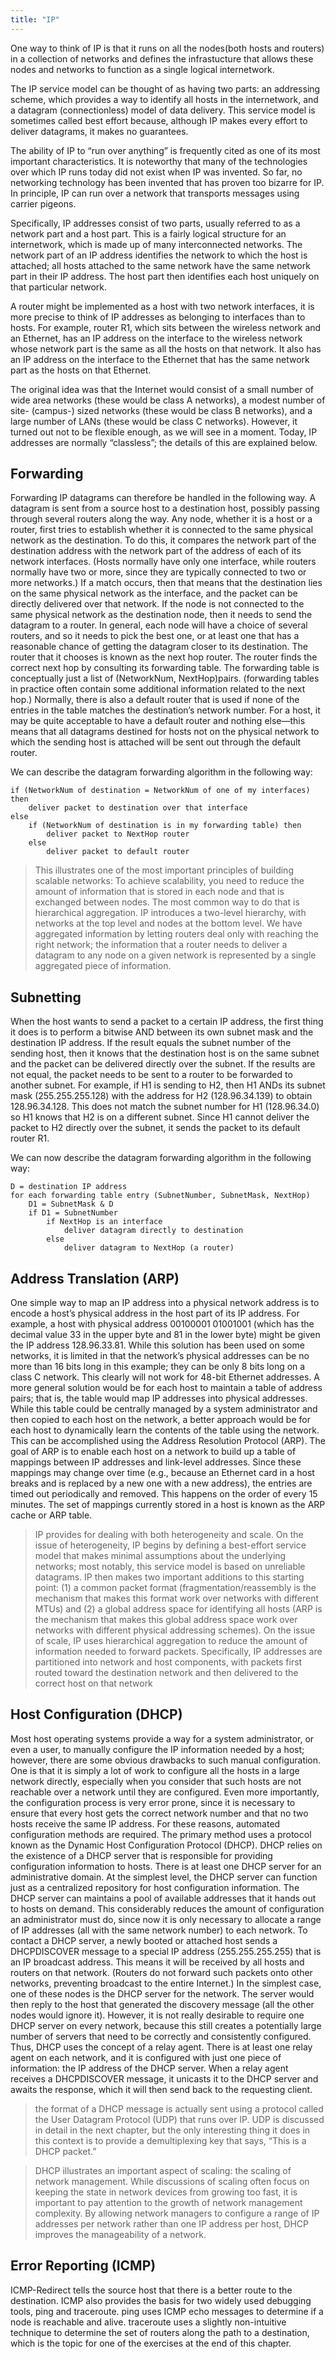 ```yaml
---
title: "IP"
---
```


One way to think of IP is that it runs on all the nodes(both hosts and routers) in a collection of networks and defines the infrastucture that allows these nodes and networks to function as a single logical internetwork.

The IP service model can be thought of as having two parts: an addressing scheme, which provides a way to identify all hosts in the internetwork, and a datagram (connectionless) model of data delivery. This service model is sometimes called best effort because, although IP makes every effort to deliver datagrams, it makes no guarantees. 

The ability of IP to “run over anything” is frequently cited as one of its most important characteristics. It is noteworthy that many of the technologies over which IP runs today did not exist when IP was invented. So far, no networking technology has been invented that has proven too bizarre for IP. In principle, IP can run over a network that transports messages using carrier pigeons.

Specifically, IP addresses consist of two parts, usually referred to as a network part and a host part. This is a fairly logical structure for an internetwork, which is made up of many interconnected networks. The network part of an IP address identifies the network to which the host is attached; all hosts attached to the same network have the same network part in their IP address. The host part then identifies each host uniquely on that particular network.

A router might be implemented as a host with two network interfaces, it is more precise to think of IP addresses as belonging to interfaces than to hosts. For example, router R1, which sits between the wireless network and an Ethernet, has an IP address on the interface to the wireless network whose network part is the same as all the hosts on that network. It also has an IP address on the interface to the Ethernet that has the same network part as the hosts on that Ethernet.

The original idea was that the Internet would consist of a small number of wide area networks (these would be class A networks), a modest number of site- (campus-) sized networks (these would be class B networks), and a large number of LANs (these would be class C networks). However, it turned out not to be flexible enough, as we will see in a moment. Today, IP addresses are normally “classless”; the details of this are explained below.

## Forwarding
Forwarding IP datagrams can therefore be handled in the following way. A datagram is sent from a source host to a destination host, possibly passing through several routers along the way. Any node, whether it is a host or a router, first tries to establish whether it is connected to the same physical network as the destination. To do this, it compares the network part of the destination address with the network part of the address of each of its network interfaces. (Hosts normally have only one interface, while routers normally have two or more, since they are typically connected to two or more networks.) If a match occurs, then that means that the destination lies on the same physical network as the interface, and the packet can be directly delivered over that network.
If the node is not connected to the same physical network as the destination node, then it needs to send the datagram to a router. In general, each node will have a choice of several routers, and so it needs to pick the best one, or at least one that has a reasonable chance of getting the datagram closer to its destination. The router that it chooses is known as the next hop router. The router finds the correct next hop by consulting its forwarding table. The forwarding table is conceptually just a list of (NetworkNum, NextHop)pairs. (forwarding tables in practice often contain some additional information related to the next hop.) Normally, there is also a default router that is used if none of the entries in the table matches the destination’s network number. For a host, it may be quite acceptable to have a default router and nothing else—this means that all datagrams destined for hosts not on the physical network to which the sending host is attached will be sent out through the default router.

We can describe the datagram forwarding algorithm in the following way:

```
if (NetworkNum of destination = NetworkNum of one of my interfaces) then
    deliver packet to destination over that interface
else
    if (NetworkNum of destination is in my forwarding table) then
        deliver packet to NextHop router
    else
        deliver packet to default router
```

> This illustrates one of the most important principles of building scalable networks: To achieve scalability, you need to reduce the amount of information that is stored in each node and that is exchanged between nodes. The most common way to do that is hierarchical aggregation. IP introduces a two-level hierarchy, with networks at the top level and nodes at the bottom level. We have aggregated information by letting routers deal only with reaching the right network; the information that a router needs to deliver a datagram to any node on a given network is represented by a single aggregated piece of information.

## Subnetting 
When the host wants to send a packet to a certain IP address, the first thing it does is to perform a bitwise AND between its own subnet mask and the destination IP address. If the result equals the subnet number of the sending host, then it knows that the destination host is on the same subnet and the packet can be delivered directly over the subnet. If the results are not equal, the packet needs to be sent to a router to be forwarded to another subnet. For example, if H1 is sending to H2, then H1 ANDs its subnet mask (255.255.255.128) with the address for H2 (128.96.34.139) to obtain 128.96.34.128. This does not match the subnet number for H1 (128.96.34.0) so H1 knows that H2 is on a different subnet. Since H1 cannot deliver the packet to H2 directly over the subnet, it sends the packet to its default router R1.

We can now describe the datagram forwarding algorithm in the following way:

```
D = destination IP address
for each forwarding table entry (SubnetNumber, SubnetMask, NextHop)
    D1 = SubnetMask & D
    if D1 = SubnetNumber
        if NextHop is an interface
            deliver datagram directly to destination
        else
            deliver datagram to NextHop (a router)
```

## Address Translation (ARP)
One simple way to map an IP address into a physical network address is to encode a host’s physical address in the host part of its IP address. For example, a host with physical address 00100001 01001001 (which has the decimal value 33 in the upper byte and 81 in the lower byte) might be given the IP address 128.96.33.81. While this solution has been used on some networks, it is limited in that the network’s physical addresses can be no more than 16 bits long in this example; they can be only 8 bits long on a class C network. This clearly will not work for 48-bit Ethernet addresses.
A more general solution would be for each host to maintain a table of address pairs; that is, the table would map IP addresses into physical addresses. While this table could be centrally managed by a system administrator and then copied to each host on the network, a better approach would be for each host to dynamically learn the contents of the table using the network. This can be accomplished using the Address Resolution Protocol (ARP). The goal of ARP is to enable each host on a network to build up a table of mappings between IP addresses and link-level addresses. Since these mappings may change over time (e.g., because an Ethernet card in a host breaks and is replaced by a new one with a new address), the entries are timed out periodically and removed. This happens on the order of every 15 minutes. The set of mappings currently stored in a host is known as the ARP cache or ARP table.

> IP provides for dealing with both heterogeneity and scale. On the issue of heterogeneity, IP begins by defining a best-effort service model that makes minimal assumptions about the underlying networks; most notably, this service model is based on unreliable datagrams. IP then makes two important additions to this starting point: (1) a common packet format (fragmentation/reassembly is the mechanism that makes this format work over networks with different MTUs) and (2) a global address space for identifying all hosts (ARP is the mechanism that makes this global address space work over networks with different physical addressing schemes). On the issue of scale, IP uses hierarchical aggregation to reduce the amount of information needed to forward packets. Specifically, IP addresses are partitioned into network and host components, with packets first routed toward the destination network and then delivered to the correct host on that network

## Host Configuration (DHCP)
Most host operating systems provide a way for a system administrator, or even a user, to manually configure the IP information needed by a host; however, there are some obvious drawbacks to such manual configuration. One is that it is simply a lot of work to configure all the hosts in a large network directly, especially when you consider that such hosts are not reachable over a network until they are configured. Even more importantly, the configuration process is very error prone, since it is necessary to ensure that every host gets the correct network number and that no two hosts receive the same IP address. For these reasons, automated configuration methods are required. The primary method uses a protocol known as the Dynamic Host Configuration Protocol (DHCP).
DHCP relies on the existence of a DHCP server that is responsible for providing configuration information to hosts. There is at least one DHCP server for an administrative domain. At the simplest level, the DHCP server can function just as a centralized repository for host configuration information. The DHCP server can maintains a pool of available addresses that it hands out to hosts on demand. This considerably reduces the amount of configuration an administrator must do, since now it is only necessary to allocate a range of IP addresses (all with the same network number) to each network.
To contact a DHCP server, a newly booted or attached host sends a DHCPDISCOVER message to a special IP address (255.255.255.255) that is an IP broadcast address. This means it will be received by all hosts and routers on that network. (Routers do not forward such packets onto other networks, preventing broadcast to the entire Internet.) In the simplest case, one of these nodes is the DHCP server for the network. The server would then reply to the host that generated the discovery message (all the other nodes would ignore it). However, it is not really desirable to require one DHCP server on every network, because this still creates a potentially large number of servers that need to be correctly and consistently configured. Thus, DHCP uses the concept of a relay agent. There is at least one relay agent on each network, and it is configured with just one piece of information: the IP address of the DHCP server. When a relay agent receives a DHCPDISCOVER message, it unicasts it to the DHCP server and awaits the response, which it will then send back to the requesting client. 

> the format of a DHCP message is actually sent using a protocol called the User Datagram Protocol (UDP) that runs over IP. UDP is discussed in detail in the next chapter, but the only interesting thing it does in this context is to provide a demultiplexing key that says, “This is a DHCP packet.”

> DHCP illustrates an important aspect of scaling: the scaling of network management. While discussions of scaling often focus on keeping the state in network devices from growing too fast, it is important to pay attention to the growth of network management complexity. By allowing network managers to configure a range of IP addresses per network rather than one IP address per host, DHCP improves the manageability of a network.

## Error Reporting (ICMP)
ICMP-Redirect tells the source host that there is a better route to the destination.
ICMP also provides the basis for two widely used debugging tools, ping and traceroute. ping uses ICMP echo messages to determine if a node is reachable and alive. traceroute uses a slightly non-intuitive technique to determine the set of routers along the path to a destination, which is the topic for one of the exercises at the end of this chapter.
